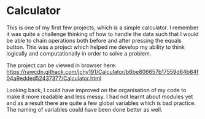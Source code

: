 # Calculator

This is one of my first few projects, which is a simple calculator. I remember it was quite a challenge thinking of how to handle the data such that I would be able to chain operations both before and after pressing the equals button. This was a project which helped me develop my ability to think logically and computationally in order to solve a problem.

The project can be viewed in browser here: https://rawcdn.githack.com/jchy191/Calculator/b6be806657b17559d64b84f04a9edded52437377/Calculator.html

Looking back, I could have improved on the organisation of my code to make it more readable and less messy. I had not learnt about modules yet and as a result there are quite a few global variables which is bad practice. The naming of variables could have been done better as well.
